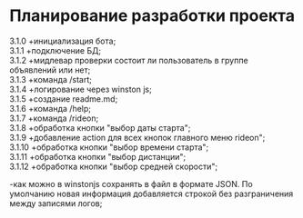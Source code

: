 # Планирование разработки проекта

3.1.0 +инициализация бота;  
3.1.1 +подключение БД;  
3.1.2 +мидлевар проверки состоит ли пользователь в группе объявлений или нет;  
3.1.3 +команда /start;  
3.1.4 +логирование через winston js;  
3.1.5 +создание readme.md;  
3.1.6 +команда /help;  
3.1.7 +команда /rideon;  
3.1.8 +обработка кнопки "выбор даты старта";  
3.1.9 +добавление action для всех кнопок главного меню rideon";  
3.1.10 +обработка кнопки "выбор времени старта";  
3.1.11 +обработка кнопки "выбор дистанции";  
3.1.12 +обработка кнопки "выбор средней скорости";

-как можно в winstonjs сохранять в файл в формате JSON. По умолчанию новая информация
добавляется строкой без разграничения между записями логов;
